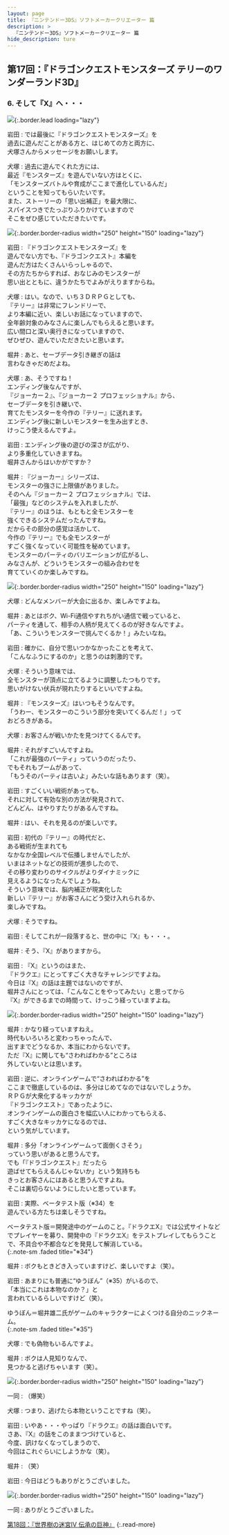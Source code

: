 ```yaml
---
layout: page
title: 『ニンテンドー3DS』ソフトメーカークリエーター 篇
description: >
  『ニンテンドー3DS』ソフトメーカークリエーター 篇
hide_description: ture
---
```


## 第17回：『ドラゴンクエストモンスターズ テリーのワンダーランド3D』

### 6. そして『X』へ・・・

![](/interviews/jp/3ds/creators/vol1/img/mainvisual6.jpg){:.border.lead loading="lazy"}

岩田
: では最後に『ドラゴンクエストモンスターズ』を<br>過去に遊んだことがある方と、はじめての方と両方に、<br>犬塚さんからメッセージをお願いします。

犬塚
: 過去に遊んでくれた方には、<br>最近『モンスターズ』を遊んでいない方はとくに、<br>「モンスターズバトルや育成がここまで進化しているんだ」<br>ということを知ってもらいたいです。<br>また、ストーリーの「思い出補正」を最大限に、<br>スパイスつきでたっぷりふりかけていますので<br>そこをぜひ感じていただきたいです。

![](/interviews/jp/3ds/creators/vol1/img/photo17.jpg){:.border.border-radius width="250" height="150" loading="lazy"}

岩田
: 『ドラゴンクエストモンスターズ』を<br>遊んでない方でも、『ドラゴンクエスト』本編を<br>遊んだ方はたくさんいらっしゃるので、<br>その方たちからすれば、おなじみのモンスターが<br>思い出とともに、違うかたちでよみがえりますからね。

犬塚
: はい。なので、いち３ＤＲＰＧとしても、<br>『テリー』は非常にフレンドリーで、<br>より本編に近い、楽しいお話になっていますので、<br>全年齢対象のみなさんに楽しんでもらえると思います。<br>広い間口と深い奥行きになっていますので、<br>ぜひぜひ、遊んでいただきたいと思います。

堀井
: あと、セーブデータ引き継ぎの話は<br>言わなきゃだめだよね。

犬塚
: あ、そうですね！<br>エンディング後なんですが、<br>『ジョーカー２』、『ジョーカー２ プロフェッショナル』から、<br>セーブデータを引き継いで、<br>育てたモンスターを今作の『テリー』に送れます。<br>エンディング後に新しいモンスターを生み出すとき、<br>けっこう使えるんですよ。

岩田
: エンディング後の遊びの深さが広がり、<br>より多重化していきますね。<br>堀井さんからはいかがですか？

堀井
: 『ジョーカー』シリーズは、<br>モンスターの強さに上限値がありました。<br>そのへん『ジョーカー２ プロフェッショナル』では、<br>「最強」などのシステムを入れましたが、<br>『テリー』のほうは、もともと全モンスターを<br>強くできるシステムだったんですね。<br>だからその部分の感覚は活かして、<br>今作の『テリー』でも全モンスターが<br>すごく強くなっていく可能性を秘めています。<br>モンスターのパーティのバリエーションが広がるし、<br>みなさんが、どういうモンスターの組み合わせを<br>育てていくのか楽しみですね。

![](/interviews/jp/3ds/creators/vol1/img/photo18.jpg){:.border.border-radius width="250" height="150" loading="lazy"}

犬塚
: どんなメンバーが大会に出るか、楽しみですよね。

堀井
: あとはボク、Wi-Fi通信やすれちがい通信で戦っていると、<br>パーティを通して、相手の人柄が見えてくるのが好きなんですよ。<br>「あ、こういうモンスターで挑んでくるか！」みたいなね。

岩田
: 確かに、自分で思いつかなかったことを考えて、<br>「こんなふうにするのか」と思うのは刺激的です。

犬塚
: そういう意味では、<br>全モンスターが頂点に立てるように調整したつもりです。<br>思いがけない伏兵が現れたりするといいですよね。

堀井
: 『モンスターズ』はいつもそうなんです。<br>「うわー、モンスターのこういう部分を突いてくるんだ！」って<br>おどろきがある。

犬塚
: お客さんが戦いかたを見つけてくるんです。

堀井
: それがすごいんですよね。<br>「これが最強のパーティ」っていうのだったり、<br>でもそれもブームがあって、<br>「もうそのパーティは古いよ」みたいな話もあります（笑）。

岩田
: すごくいい戦術があっても、<br>それに対して有効な別の方法が発見されて、<br>どんどん、はやりすたりがあるんですね。

堀井
: はい、それを見るのが楽しいです。

岩田
: 初代の『テリー』の時代だと、<br>ある戦術が生まれても<br>なかなか全国レベルで伝播しませんでしたが、<br>いまはネットなどの技術が進歩したので、<br>その移り変わりのサイクルがよりダイナミックに<br>見えるようになったんでしょうね。<br>そういう意味では、脳内補正が現実化した<br>新しい『テリー』がお客さんにどう受け入れられるか、<br>楽しみですね。

犬塚
: そうですね。

岩田
: そしてこれが一段落すると、世の中に『X』も・・・。

堀井
: そう、『X』がありますから。

岩田
: 『X』というのはまた、<br>『ドラクエ』にとってすごく大きなチャレンジですよね。<br>今日は『X』の話は主題ではないのですが、<br>堀井さんにとっては、「こんなことをやってみたい」と思ってから<br>『X』ができるまでの時間って、けっこう経っていますよね。

![](/interviews/jp/3ds/creators/vol1/img/photo19.jpg){:.border.border-radius width="250" height="150" loading="lazy"}

堀井
: かなり経っていますねえ。<br>時代もいろいろと変わっちゃったんで、<br>出すまでどうなるか、本当にわからないです。<br>ただ『X』に関しても“さわればわかる”ところは<br>外していないとは思います。

岩田
: 逆に、オンラインゲームで“さわればわかる”を<br>ここまで徹底しているのは、多分はじめてなのではないでしょうか。<br>ＲＰＧが大衆化するキッカケが<br>『ドラゴンクエスト』であったように、<br>オンラインゲームの面白さを幅広い人にわかってもらえる、<br>すごく大きなキッカケになるのでは、<br>という気がしています。

堀井
: 多分「オンラインゲームって面倒くさそう」<br>っていう思いがあると思うんです。<br>でも「『ドラゴンクエスト』だったら<br>遊ばせてもらえるんじゃないか」という気持ちも<br>きっとお客さんにはあると思うんですよね。<br>そこは裏切らないようにしたいと思っています。

岩田
: 実際、ベータテスト版（※34）を<br>遊んでいる方たちは楽しそうですね。

ベータテスト版＝開発途中のゲームのこと。『ドラクエX』では公式サイトなどでプレイヤーを募り、開発中の『ドラクエX』をテストプレイしてもらうことで、不具合や不都合などを発見して解消している。              
{:.note-sm .faded title="※34"}

堀井
: ボクもときどき入っていますけど、楽しいですよ（笑）。

岩田
: あまりにも普通に“ゆうぼん”（※35）がいるので、<br>「本当にこれは本物なのか？」と<br>言われているらしいですけど（笑）。

ゆうぼん＝堀井雄二氏がゲームのキャラクターによくつける自分のニックネーム。              
{:.note-sm .faded title="※35"}

犬塚
: でも偽物もいるんですよ。

堀井
: ボクは人見知りなんで、<br>見つかると逃げちゃいます（笑）。

![](/interviews/jp/3ds/creators/vol1/img/photo20.jpg){:.border.border-radius width="250" height="150" loading="lazy"}

一同
: （爆笑）

犬塚
: つまり、逃げたら本物ということですね（笑）。

岩田
: いやあ・・・やっぱり『ドラクエ』の話は面白いです。<br>さあ、『X』の話をこのままつづけていると、<br>今度、訊けなくなってしまうので、<br>今回はこれぐらいにしようかな（笑）。

堀井
: （笑）

岩田
: 今日はどうもありがとうございました。

![](/interviews/jp/3ds/creators/vol1/img/photo21.jpg){:.border.border-radius width="250" height="150" loading="lazy"}

一同
: ありがとうございました。

[第18回：『世界樹の迷宮IV 伝承の巨神』](1.md)
{:.read-more}

